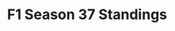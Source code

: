 ---
layout: seasons_archive
slug: s37
title: F1 Season 37 Standings
description: F1 Season 37 Standings
permalink: '/:categories/:title'
category: f1
menu_title: F1 Standings
menu_icon: /assets/site-img/f1-48x48.png
menu_hide: true
drivers_file_suffix: -drivers-standings
constructors_file_suffix: -constructors-standings
tiers:
    - { name: 'PC F2' }
    - { name: 'PC F3' }
    - { name: 'PC F4' }
    - { name: 'PC F5' }
    - { name: 'PC F6' }
    - { name: 'PC F7' }
    - { name: 'PC F8' }
    - { name: 'PC F9' }
    - { name: 'PC F10' }
    - { name: 'PS F1' }
    - { name: 'PS F2' }
    - { name: 'PS F3' }
    - { name: 'PS F4' }
    - { name: 'PS F5' }
    - { name: 'PS F6' }
    - { name: 'PS F7' }
    - { name: 'PS F8' }
    - { name: 'PS F9' }
---
